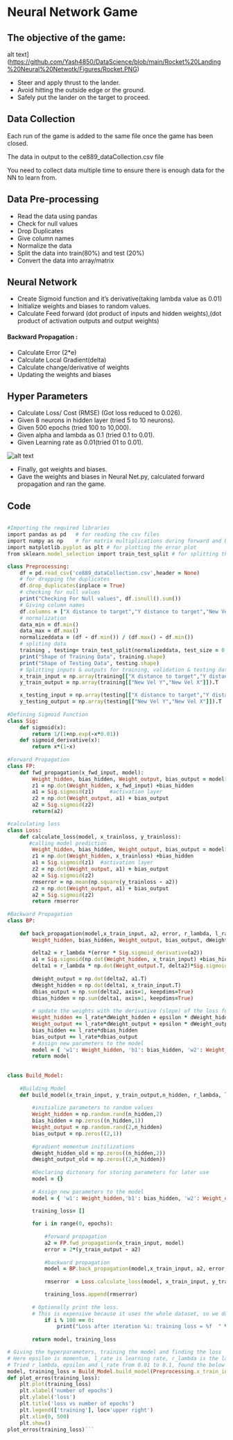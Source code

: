 # Neural Network Game
## The objective of the game:

alt text](https://github.com/Yash4850/DataScience/blob/main/Rocket%20Landing%20Neural%20Netwotk/Figures/Rocket.PNG)

- Steer and apply thrust to the lander.
- Avoid hitting the outside edge or the ground.
- Safely put the lander on the target to proceed.
## Data Collection
Each run of the game is added to the same file once the game has been closed.

The data in output to the ce889_dataCollection.csv file

You need to collect data multiple time to ensure there is enough data for the NN to learn from. 

## Data Pre-processing
- Read the data using pandas
- Check for null values
- Drop Duplicates
- Give column names
- Normalize the data 
- Split the data into train(80%) and test (20%)
- Convert the data into array/matrix

## Neural Network
- Create Sigmoid function and it’s derivative(taking lambda value as 0.01)
- Initialize weights and biases to random values.
- Calculate Feed forward (dot product of inputs and hidden weights),(dot product of activation outputs and output weights)
#### Backward Propagation :
- Calculate Error (2*e)
- Calculate Local Gradient(delta)
- Calculate change/derivative of weights
- Updating the weights and biases

## Hyper Parameters
- Calculate Loss/ Cost (RMSE) (Got loss reduced to 0.026).
- Given 8 neurons in hidden layer (tried 5 to 10 neurons).
- Given 500 epochs (tried 100 to 10,000).
- Given alpha and lambda as 0.1 (tried 0.1 to 0.01).
- Given Learning rate as 0.01(tried 01 to 0.01).

![alt text](https://github.com/Yash4850/DataScience/blob/main/Rocket%20Landing%20Neural%20Netwotk/Figures/Picture1.png)

- Finally, got weights and biases.
- Gave the weights and biases in Neural Net.py, calculated forward propagation and ran the game.

## Code
```ruby

#Importing the required libraries
import pandas as pd   # for reading the csv files 
import numpy as np    # for matrix multiplications during forward and backward propagations
import matplotlib.pyplot as plt # for plotting the error plot
from sklearn.model_selection import train_test_split # for splitting the data into train and test

class Preprocessing:
    df = pd.read_csv('ce889_dataCollection.csv',header = None)
    # for dropping the duplicates
    df.drop_duplicates(inplace = True)
    # checking for null values
    print("Checking For Null values", df.isnull().sum())
    # Giving column names
    df.columns = ["X distance to target","Y distance to target","New Vel Y","New Vel X"]
    # normalization
    data_min = df.min()
    data_max = df.max()
    normalizeddata = (df - df.min()) / (df.max() - df.min())
    # spliting data
    training , testing= train_test_split(normalizeddata, test_size = 0.2)
    print("Shape of Training Data", training.shape)
    print("Shape of Testing Data", testing.shape)
    # Splitting inputs & outputs for training, validation & testing data
    x_train_input = np.array(training[["X distance to target","Y distance to target"]]).T
    y_train_output = np.array(training[["New Vel Y","New Vel X"]]).T

    x_testing_input = np.array(testing[["X distance to target","Y distance to target"]]).T
    y_testing_output = np.array(testing[["New Vel Y","New Vel X"]]).T
    
#Defining Sigmoid Function
class Sig:
    def sigmoid(x):  
        return 1/(1+np.exp(-x*0.01))
    def sigmoid_derivative(x):  
        return x*(1-x)
      
#Forward Propagation
class FP:
    def fwd_propagation(x_fwd_input, model):    
        Weight_hidden, bias_hidden, Weight_output, bias_output = model['w1'], model['b1'], model['w2'], model['b2']
        z1 = np.dot(Weight_hidden, x_fwd_input) +bias_hidden
        a1 = Sig.sigmoid(z1)     #activation layer
        z2 = np.dot(Weight_output, a1) + bias_output
        a2 = Sig.sigmoid(z2)
        return(a2)

#calculating loss
class Loss:
    def calculate_loss(model, x_trainloss, y_trainloss):
       #calling model prediction
        Weight_hidden, bias_hidden, Weight_output, bias_output = model['w1'], model['b1'], model['w2'], model['b2']
        z1 = np.dot(Weight_hidden, x_trainloss) +bias_hidden
        a1 = Sig.sigmoid(z1)  #activation layer
        z2 = np.dot(Weight_output, a1) + bias_output
        a2 = Sig.sigmoid(z2) 
        rmserror = np.mean(np.square(y_trainloss - a2))
        z2 = np.dot(Weight_output, a1) + bias_output
        a2 = Sig.sigmoid(z2)
        return rmserror
   
#Backward Propagation
class BP:
    
    def back_propagation(model,x_train_input, a2, error, r_lambda, l_rate, epsilon):
        Weight_hidden, bias_hidden, Weight_output, bias_output, dWeight_hidden_old, dWeight_output_old = model['w1'], model['b1'], model['w2'], model['b2'], model['dw1_old'], model['dw2_old']
    
        delta2 = r_lambda *(error * Sig.sigmoid_derivative(a2))
        a1 = Sig.sigmoid(np.dot(Weight_hidden, x_train_input) +bias_hidden)  
        delta1 = r_lambda * np.dot(Weight_output.T, delta2)*Sig.sigmoid_derivative(a1)
      
        dWeight_output = np.dot(delta2, a1.T)
        dWeight_hidden = np.dot(delta1, x_train_input.T)
        dbias_output = np.sum(delta2, axis=1, keepdims=True)
        dbias_hidden = np.sum(delta1, axis=1, keepdims=True)
        
        # update the weights with the derivative (slope) of the loss function
        Weight_hidden += l_rate*dWeight_hidden + epsilon * dWeight_hidden_old
        Weight_output += l_rate*dWeight_output + epsilon * dWeight_output_old
        bias_hidden += l_rate*dbias_hidden
        bias_output += l_rate*dbias_output
        # Assign new parameters to the model
        model = { 'w1': Weight_hidden, 'b1': bias_hidden, 'w2': Weight_output, 'b2': bias_output, "dw1_old":dWeight_hidden, "dw2_old": dWeight_output}
        return model
  
 
class Build_Model:
    
    #Building Model
    def build_model(x_train_input, y_train_output,n_hidden, r_lambda, l_rate, epsilon, epochs):
    
        #initialize parameters to random values
        Weight_hidden = np.random.rand(n_hidden,2) 
        bias_hidden = np.zeros((n_hidden,1))
        Weight_output = np.random.rand(2,n_hidden) 
        bias_output = np.zeros((2,1))
    
        #gradient momentum initilizations
        dWeight_hidden_old = np.zeros((n_hidden,2))
        dWeight_output_old = np.zeros((2,n_hidden))
    
        #Declaring dictonary for storing parameters for later use
        model = {}
    
        # Assign new parameters to the model
        model = { 'w1': Weight_hidden,'b1': bias_hidden, 'w2': Weight_output, 'b2': bias_output, "dw1_old":dWeight_hidden_old, "dw2_old": dWeight_output_old}
    
        training_loss= []

        for i in range(0, epochs):
        
            #forward propagation
            a2 = FP.fwd_propagation(x_train_input, model)
            error = 2*(y_train_output - a2)
        
            #backward propagation
            model = BP.back_propagation(model,x_train_input, a2, error, r_lambda, l_rate, epsilon)
                
            rmserror  = Loss.calculate_loss(model, x_train_input, y_train_output)

            training_loss.append(rmserror)
        
        # Optionally print the loss.
        # This is expensive because it uses the whole dataset, so we don't want to do it too often.
            if i % 100 == 0:
                print("Loss after iteration %i: training loss = %f  " %(i,rmserror))
     
        return model, training_loss

# Giving the hyperparameters, training the model and finding the loss
# Here epsilon is momentum, l_rate is learning rate, r_lambda is the lambda in activation function (sigmoid)
# Tried r_lambda, epsilon and l_rate from 0.01 to 0.1, found the below values as best
model, training_loss = Build_Model.build_model(Preprocessing.x_train_input, Preprocessing.y_train_output,n_hidden= 8, epochs = 501, epsilon=0.1, r_lambda = 0.1, l_rate=0.01)
def plot_erros(training_loss):
    plt.plot(training_loss)
    plt.xlabel('number of epochs')
    plt.ylabel('loss')
    plt.title('loss vs number of epochs')
    plt.legend(['training'], loc='upper right')
    plt.xlim(0, 500)
    plt.show()
plot_erros(training_loss)```
